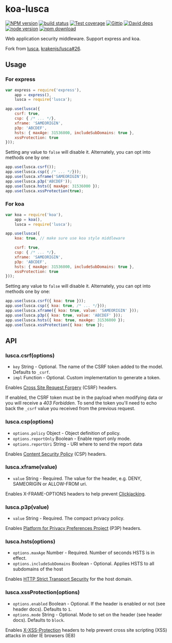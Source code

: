 # koa-lusca

[![NPM version][npm-image]][npm-url]
[![build status][travis-image]][travis-url]
[![Test coverage][coveralls-image]][coveralls-url]
[![Gittip][gittip-image]][gittip-url]
[![David deps][david-image]][david-url]
[![node version][node-image]][node-url]
[![npm download][download-image]][download-url]

[npm-image]: https://img.shields.io/npm/v/koa-lusca.svg?style=flat-square
[npm-url]: https://npmjs.org/package/koa-lusca
[travis-image]: https://img.shields.io/travis/koajs/koa-lusca.svg?style=flat-square
[travis-url]: https://travis-ci.org/koajs/koa-lusca
[coveralls-image]: https://img.shields.io/coveralls/koajs/koa-lusca.svg?style=flat-square
[coveralls-url]: https://coveralls.io/r/koajs/koa-lusca?branch=master
[gittip-image]: https://img.shields.io/gittip/fengmk2.svg?style=flat-square
[gittip-url]: https://www.gittip.com/fengmk2/
[david-image]: https://img.shields.io/david/koajs/koa-lusca.svg?style=flat-square
[david-url]: https://david-dm.org/koajs/koa-lusca
[node-image]: https://img.shields.io/badge/node.js-%3E=_0.11-green.svg?style=flat-square
[node-url]: http://nodejs.org/download/
[download-image]: https://img.shields.io/npm/dm/koa-lusca.svg?style=flat-square
[download-url]: https://npmjs.org/package/koa-lusca

Web application security middleware. Support express and koa.

Fork from [lusca](https://github.com/krakenjs/lusca), [krakenjs/lusca#26](https://github.com/krakenjs/lusca/pull/26).

## Usage

### For express

```js
var express = require('express'),
    app = express(),
    lusca = require('lusca');

app.use(lusca({
    csrf: true,
    csp: { /* ... */},
    xframe: 'SAMEORIGIN',
    p3p: 'ABCDEF',
    hsts: { maxAge: 31536000, includeSubDomains: true },
    xssProtection: true
}));
```

Setting any value to `false` will disable it. Alternately, you can opt into methods one by one:

```js
app.use(lusca.csrf());
app.use(lusca.csp({ /* ... */}));
app.use(lusca.xframe('SAMEORIGIN'));
app.use(lusca.p3p('ABCDEF'));
app.use(lusca.hsts({ maxAge: 31536000 });
app.use(lusca.xssProtection(true);
```

### For koa

```js
var koa = require('koa'),
    app = koa(),
    lusca = require('lusca');

app.use(lusca({
    koa: true, // make sure use koa style middleware

    csrf: true,
    csp: { /* ... */},
    xframe: 'SAMEORIGIN',
    p3p: 'ABCDEF',
    hsts: { maxAge: 31536000, includeSubDomains: true },
    xssProtection: true
}));
```

Setting any value to `false` will disable it. Alternately, you can opt into methods one by one:

```js
app.use(lusca.csrf({ koa: true }));
app.use(lusca.csp({ koa: true, /* ... */}));
app.use(lusca.xframe({ koa: true, value: 'SAMEORIGIN' }));
app.use(lusca.p3p({ koa: true, value: 'ABCDEF' }));
app.use(lusca.hsts({ koa: true, maxAge: 31536000 });
app.use(lusca.xssProtection({ koa: true });
```


## API


### lusca.csrf(options)

* `key` String - Optional. The name of the CSRF token added to the model. Defaults to `_csrf`.
* `impl` Function - Optional. Custom implementation to generate a token.

Enables [Cross Site Request Forgery](https://www.owasp.org/index.php/Cross-Site_Request_Forgery_\(CSRF\)) (CSRF) headers.

If enabled, the CSRF token must be in the payload when modifying data or you will receive a *403 Forbidden*. To send the token you'll need to echo back the `_csrf` value you received from the previous request.


### lusca.csp(options)

* `options.policy` Object - Object definition of policy.
* `options.reportOnly` Boolean - Enable report only mode.
* `options.reportUri` String - URI where to send the report data

Enables [Content Security Policy](https://www.owasp.org/index.php/Content_Security_Policy) (CSP) headers.



### lusca.xframe(value)

* `value` String - Required. The value for the header, e.g. DENY, SAMEORIGIN or ALLOW-FROM uri.

Enables X-FRAME-OPTIONS headers to help prevent [Clickjacking](https://www.owasp.org/index.php/Clickjacking).



### lusca.p3p(value)

* `value` String - Required. The compact privacy policy.

Enables [Platform for Privacy Preferences Project](http://support.microsoft.com/kb/290333) (P3P) headers.



### lusca.hsts(options)

* `options.maxAge` Number - Required. Number of seconds HSTS is in effect.
* `options.includeSubDomains` Boolean - Optional. Applies HSTS to all subdomains of the host

Enables [HTTP Strict Transport Security](https://www.owasp.org/index.php/HTTP_Strict_Transport_Security) for the host domain.



### lusca.xssProtection(options)

* `options.enabled` Boolean - Optional. If the header is enabled or not (see header docs). Defaults to `1`.
* `options.mode` String - Optional. Mode to set on the header (see header docs). Defaults to `block`.

Enables [X-XSS-Protection](http://blogs.msdn.com/b/ie/archive/2008/07/02/ie8-security-part-iv-the-xss-filter.aspx) headers to help prevent cross site scripting (XSS) attacks in older IE browsers (IE8)
